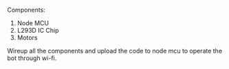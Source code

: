 Components:
1) Node MCU
2) L293D IC Chip
3) Motors

Wireup all the components and upload the code to node mcu to operate the bot through wi-fi.
